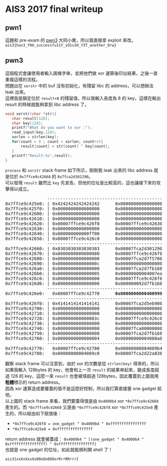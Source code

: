 # AIS3 2017 final writeup

## pwn1

這題和 pre-exam 的 [pwn3](https://github.com/briansp8210/CTF_writeup/tree/master/AIS3-2017-pre-exam#pwn3) 大同小異，所以我直接拿 exploit 來改。  
`ais3{hav3_Y0U_successfu11Y_sO1v3d_Y3T_another_0rw}`

## pwn3

 這個程式會讓使用者輸入兩條字串，並將他們做 xor 運算後印出結果，之後一直重複這樣的流程。  
 問題出在 `xorstr` 中的 buf 沒有初始化，有殘留 libc 的 address，可以想辦法 leak 出來。   
 這裡我是鎖定位於 `result+8` 的殘留值，所以我輸入長度為 8 的 key，這樣在輸出 result 的時候就能夠拿到 libc address 了。
 
 ```c
void xorstr(char *str){
    char result[128];
    char key[128];
    printf("What do you want to xor :");
    read_input(key,128);
    xorlen = strlen(key);
    for(count = 0 ; count < xorlen; count++){
        result[count] = str[count] ^ key[count];
    }
    printf("Result:%s",result);
}
```

`process` 和 `xorstr` stack frame 如下所示，剛剛我 leak 出來的 libc address 就是位於 `0x7ffce9c42668` 的 `0x7fca2d301290`。  
可以發現 `result` 雖然比 `key` 先宣告，但他的位址是比較高的，這也讓接下來的攻擊得以成立。

<pre>
                ---------------------------------------------- <- key
0x7ffce9c425e0: | 0x4242424242424242      0x0000000000000000 |
0x7ffce9c425f0: | 0x0000000000000000      0x0000000000000000 |
0x7ffce9c42600: | 0x0000000000000000      0x0000000000000000 |
0x7ffce9c42610: | 0x0000000000000000      0x0000000000000000 |
0x7ffce9c42620: | 0x00007ffce9c426f0      0x00007ffce9c42630 |
0x7ffce9c42630: | 0x0000000000000000      0x0000000000000000 |
0x7ffce9c42640: | 0x000000000000ff00      0x0000000000000000 |
0x7ffce9c42650: | 0x00007ffce9c426c0      0x0000000000000000 |
                ---------------------------------------------- <- result
0x7ffce9c42660: | 0x0303030303030303      0x00007fca2d301290 |
0x7ffce9c42670: | 0x0000000000000080      0x00007ffce9c426f0 |
0x7ffce9c42680: | 0x0000000000000000      0x00007fca2d7f5700 |
0x7ffce9c42690: | 0x000000000000000c      0x0000000000000000 |
0x7ffce9c426a0: | 0x0000000000000000      0x00007fca2d7fb168 |
0x7ffce9c426b0: | 0x0000000000000005      0x00000000004007ea |
0x7ffce9c426c0: | 0x0000008000000000      0x00007ffce9c426f0 |
0x7ffce9c426d0: | 0x0000000000000000      0x000000092d7fb168 |
                ----------------------------------------------
0x7ffce9c426e0:   0x00007ffce9c42770      <b>0x0000000000400999</b>
                ---------------------------------------------- <- str
0x7ffce9c426f0: | 0x4141414141414141      0x00007fca2d5eb900 |
0x7ffce9c42700: | 0x0000000000000000      0x0000000000000000 |
0x7ffce9c42710: | 0x0000000000000000      0x0000000000000000 |
0x7ffce9c42720: | 0x000000000000003c      0x00007ffce9c426c0 |
0x7ffce9c42730: | 0x0000000000000000      0x0000000000000000 |
0x7ffce9c42740: | 0x0000000000000000      0x00007fca00000000 |
0x7ffce9c42750: | 0x0000000000000000      0x00007fca2d7fb168 |
0x7ffce9c42760: | 0x0000000000000004      0x00000000004008a0 |
                ----------------------------------------------
0x7ffce9c42770:   0x00007ffce9c42780      0x00000000004009b4
0x7ffce9c42780:   0x00000000004009c0      0x00007fca2d22a830
</pre>

觀察 stack frame 可以注意到，由於 xor 的次數是從 `strlen(key)` 得來的，所以如果我輸入 128bytes 的 key，他會和上一次 `result` 的結果串起來，變成長度超過 128 的 key，這麼一來 `result` 也會被填超過 128bytes，因此覆蓋到上圖我用**粗體**標示的 return address。  
因為 xor 運算造成要覆蓋的值不是這麼好控制，所以我打算直接塞 one gadget 給他。  
以上圖的 stack frame 來看，我們要蓋得值是由 `0x4009b4` xor `*0x7ffce9c42668` 產生的。而 `*0x7ffce9c42668` 又是由 `*0x7ffce9c426f8` xor `*0x7ffce9c425e8` 產生的，所以經由如下賦值後：  

* `*0x7ffce9c426f8 = one_gadget ^ 0x4009b4 ^ 0xffffffffffffffff`
* `*0x7ffce9c425e8 = 0xffffffffffffffff`

return address 就會被蓋成：
`0x4009b4 ^ [(one_gadget ^ 0x4009b4 ^ 0xffffffffffffffff) ^ 0xffffffffffffffff]`  
也就是 one gadget 的位址，如此就能順利開 shell 了！

`ais3{xxXxXxxXx00oOo0OOorRrrRRrrr}`
